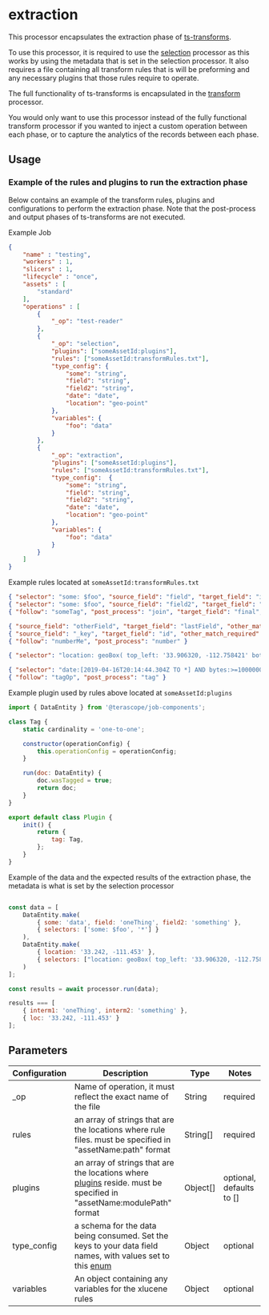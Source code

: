 # extraction

This processor encapsulates the extraction phase of [ts-transforms](https://terascope.github.io/teraslice/docs/packages/ts-transforms/overview).

To use this processor, it is required to use the [selection](./selection.md) processor as this works by using the metadata that is set in the selection processor. It also requires a file containing all transform rules that is will be preforming and any necessary plugins that those rules require to operate.

The full functionality of ts-transforms is encapsulated in the [transform]( ../transform.md) processor.

You would only want to use this processor instead of the fully functional transform processor if you wanted to inject a custom operation between each phase, or to capture the analytics of the records between each phase.

## Usage

### Example of the rules and plugins to run the extraction phase

Below contains an example of the transform rules, plugins and configurations to perform the extraction phase. Note that the post-process and output phases of ts-transforms are not executed.

Example Job

```json
{
    "name" : "testing",
    "workers" : 1,
    "slicers" : 1,
    "lifecycle" : "once",
    "assets" : [
        "standard"
    ],
    "operations" : [
        {
            "_op": "test-reader"
        },
        {
            "_op": "selection",
            "plugins": ["someAssetId:plugins"],
            "rules": ["someAssetId:transformRules.txt"],
            "type_config": {
                "some": "string",
                "field": "string",
                "field2": "string",
                "date": "date",
                "location": "geo-point"
            },
            "variables": {
                "foo": "data"
            }
        },
        {
            "_op": "extraction",
            "plugins": ["someAssetId:plugins"],
            "rules": ["someAssetId:transformRules.txt"],
            "type_config":  {
                "some": "string",
                "field": "string",
                "field2": "string",
                "date": "date",
                "location": "geo-point"
            },
            "variables": {
                "foo": "data"
            }
        }
    ]
}
```

Example rules located at `someAssetId:transformRules.txt`

```json
{ "selector": "some: $foo", "source_field": "field", "target_field": "interm1", "tag": "someTag", "output": false }
{ "selector": "some: $foo", "source_field": "field2", "target_field": "interm2", "tag": "someTag", "output": false }
{ "follow": "someTag", "post_process": "join", "target_field": "final", "delimiter": " " }

{ "source_field": "otherField", "target_field": "lastField", "other_match_required": true }
{ "source_field": "_key", "target_field": "id", "other_match_required": true, "tag": "numberMe" }
{ "follow": "numberMe", "post_process": "number" }

{ "selector": "location: geoBox( top_left: '33.906320, -112.758421' bottom_right: '32.813646,-111.058902')", "source_field": "location", "target_field": "loc" }

{ "selector": "date:[2019-04-16T20:14:44.304Z TO *] AND bytes:>=1000000", "source_field": "date", "target_field": "last_seen", "tag": "tagOp" }
{ "follow": "tagOp", "post_process": "tag" }

```

Example plugin used by rules above located at `someAssetId:plugins`

```javascript
import { DataEntity } from '@terascope/job-components';

class Tag {
    static cardinality = 'one-to-one';

    constructor(operationConfig) {
        this.operationConfig = operationConfig;
    }

    run(doc: DataEntity) {
        doc.wasTagged = true;
        return doc;
    }
}

export default class Plugin {
    init() {
        return {
            tag: Tag,
        };
    }
}

```

Example of the data and the expected results of the extraction phase, the metadata is what is set by the selection processor

```javascript

const data = [
    DataEntity.make(
        { some: 'data', field: 'oneThing', field2: 'something' },
        { selectors: ['some: $foo', '*'] }
    ),
    DataEntity.make(
        { location: '33.242, -111.453' },
        { selectors: ["location: geoBox( top_left: '33.906320, -112.758421' bottom_right: '32.813646,-111.058902')", '*'] }
    )
];

const results = await processor.run(data);

results === [
    { interm1: 'oneThing', interm2: 'something' },
    { loc: '33.242, -111.453' }
];
```

## Parameters

| Configuration | Description                                                                                                                                                                                       | Type     | Notes                    |
| ------------- | ------------------------------------------------------------------------------------------------------------------------------------------------------------------------------------------------- | -------- | ------------------------ |
| _op           | Name of operation, it must reflect the exact name of the file                                                                                                                                     | String   | required                 |
| rules         | an array of strings that are the locations where rule files. must be specified in "assetName:path" format                                                                                         | String[] | required                 |
| plugins       | an array of strings that are the locations where [plugins](https://terascope.github.io/teraslice/docs/packages/ts-transforms/plugins) reside. must be specified in "assetName:modulePath" format  | Object[] | optional, defaults to [] |
| type_config   | a schema for the data being consumed. Set the keys to your data field names, with values set to this [enum](https://terascope.github.io/teraslice/docs/packages/types/api/enums/xlucenefieldtype) | Object   | optional                 |
| variables     | An object containing any variables for the xlucene rules                                                                                                                                          | Object   | optional                 |

